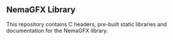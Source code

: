 ## NemaGFX Library

This repository contains C headers, pre-built static libraries and documentation for the NemaGFX library.

